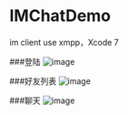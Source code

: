 # IMChatDemo
im client use xmpp，Xcode 7

###登陆
![image](https://github.com/FreeMind-LJ/IMChatDemo/blob/master/%E7%99%BB%E9%99%86.png)

###好友列表
![image](https://github.com/FreeMind-LJ/IMChatDemo/blob/master/%E5%A5%BD%E5%8F%8B%E5%88%97%E8%A1%A8.png)

###聊天
![image](https://github.com/FreeMind-LJ/IMChatDemo/blob/master/%E8%81%8A%E5%A4%A9.png)
